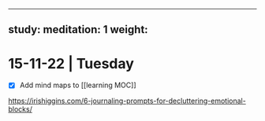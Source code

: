 
---
study:
meditation: 1
weight:
---

# 15-11-22 | Tuesday

- [x] Add  mind maps to [[learning MOC]]






https://irishiggins.com/6-journaling-prompts-for-decluttering-emotional-blocks/

